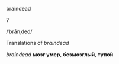 braindead

?

/ˈbrānˌded/

Translations of _braindead_

_braindead_
**мозг умер**, **безмозглый**, **тупой**